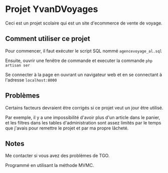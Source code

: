 # Projet YvanDVoyages

Ceci est un projet scolaire qui est un site d'ecommerce de vente de voyage.

## Comment utiliser ce projet

Pour commencer, il faut exécuter le script SQL nommé `agencevoyage_al.sql`

Ensuite, ouvrir une fenêtre de commande et executer la commande `php artisan ser`

Se connecter à la page en ouvrant un navigateur web et en se connectant à l'adresse `localhost:8000`

## Problèmes

Certains facteurs devraient être corrigés si ce projet veut un jour être utilisé.

Par exemple, il y a une impossibilité d'avoir plus d'un article dans le panier, et les filtres dans les tables d'administration sont assez limités par le temps que j'avais pour remettre le projet et par ma propre lâcheté.


## Notes

Me contacter si vous avez des problèmes de TGO.

Programmé en utilisant la méthode MVMC.